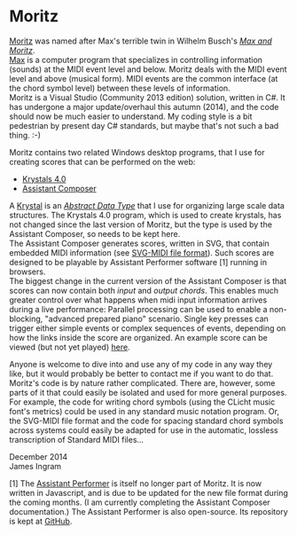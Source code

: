 Moritz
======

[Moritz](http://james-ingram-act-two.de/moritz3/moritz3.html) was named after Max's terrible twin in Wilhelm Busch's [_Max and Moritz_](http://en.wikipedia.org/wiki/Max_and_Moritz).<br />
[Max](https://cycling74.com/) is a computer program that specializes in controlling information (sounds) at the MIDI event level and below. Moritz deals with the MIDI event level and above (musical form). MIDI events are the common interface (at the chord symbol level) between these levels of information.<br />
Moritz is a Visual Studio (Community 2013 edition) solution, written in C#. It has undergone a major update/overhaul this autumn (2014), and the code should now be much easier to understand. My coding style is a bit pedestrian by present day C# standards, but maybe that's not such a bad thing. :-)<br />

Moritz contains two related Windows desktop programs, that I use for creating scores that can be performed on the web:
  * [Krystals 4.0](http://james-ingram-act-two.de/krystals/krystals4.html)
  * [Assistant Composer](http://james-ingram-act-two.de/moritz3/assistantComposer/assistantComposer.html)

A [Krystal](http://james-ingram-act-two.de/krystals/krystalsIntro.html) is an [_Abstract Data Type_](http://en.wikipedia.org/wiki/Abstract_data_type) that I use for organizing large scale data structures. The Krystals 4.0 program, which is used to create krystals, has not changed since the last version of Moritz, but the type is used by the Assistant Composer, so needs to be kept here.<br />
The Assistant Composer generates scores, written in SVG, that contain embedded MIDI information (see [SVG-MIDI file format](http://james-ingram-act-two.de/open-source/svgScoreExtensions.html)). Such scores are designed to be playable by Assistant Performer software [1] running in browsers.<br />
The biggest change in the current version of the Assistant Composer is that scores can now contain both _input_ and _output chords_. This enables much greater control over what happens when midi input information arrives during a live performance: Parallel processing can be used to enable a non-blocking, "advanced prepared piano" scenario. Single key presses can trigger either simple events or complex sequences of events, depending on how the links inside the score are organized. An example score can be viewed (but not yet played) [here](http://james-ingram-act-two.de/open-source/assistantPerformer/scores/Study%203%20sketch%202.1%20-%20with%20input/Study%203%20sketch%202.html).

Anyone is welcome to dive into and use any of my code in any way they like, but it would probably be better to contact me if you want to do that. Moritz's code is by nature rather complicated. There are, however, some parts of it that could easily be isolated and used for more general purposes. For example, the code for writing chord symbols (using the CLicht music font's metrics) could be used in any standard music notation program. Or, the SVG-MIDI file format and the code for spacing standard chord symbols across systems could easily be adapted for use in the automatic, lossless transcription of Standard MIDI files...

December 2014<br />
James Ingram

[1] The [Assistant Performer](http://james-ingram-act-two.de/open-source/publicAssistantPerformer/aboutAssistantPerformer.html) is itself no longer part of Moritz. It is now written in Javascript, and is due to be updated for the new file format during the coming months. (I am currently completing the Assistant Composer documentation.) The Assistant Performer is also open-source. Its repository is kept at [GitHub](https://github.com/notator/assistant-performer).
